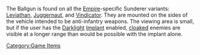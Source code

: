 The Ballgun is found on all the [Empire](../terminology/Empire.md)-specific
Sunderer variants: [Leviathan](../vehicles/Leviathan.md),
[Juggernaut](../vehicles/Juggernaut.md), and
[Vindicator](../vehicles/Vindicator.md). They are mounted on the sides of
the vehicle intended to be anti-infantry weapons. The viewing area is
small, but if the user has the [Darklight](../implants/Darklight.md)
[Implant](../implants/Implants.md) enabled,
[cloaked](Infiltration_Suit.md) enemies are visible at a longer
range than would be possible with the implant alone.

[Category:Game Items](../Category:Game_Items.md)
